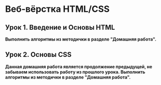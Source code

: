 # Веб-вёрстка HTML/CSS

## Урок 1. Введение и Основы HTML

**Выполнить алгоритмы из методички в разделе "Домашняя работа".**

## Урок 2. Основы CSS

**Данная домашняя работа является продолжение предыдущей, не забываем использовать работу из прошлого урока.
Выполнить алгоритмы из методички в разделе "Домашняя работа".**
